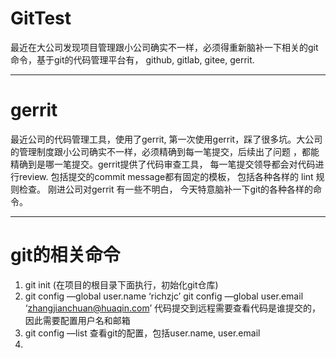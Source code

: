 # GitTest
最近在大公司发现项目管理跟小公司确实不一样，必须得重新脑补一下相关的git命令，基于git的代码管理平台有， github, gitlab, gitee, gerrit.

---
# gerrit
最近公司的代码管理工具，使用了gerrit, 第一次使用gerrit，踩了很多坑。大公司的管理制度跟小公司确实不一样，必须精确到每一笔提交，后续出了问题
，都能精确到是哪一笔提交。gerrit提供了代码审查工具， 每一笔提交领导都会对代码进行review. 包括提交的commit message都有固定的模板， 包括各种各样的
lint 规则检查。 刚进公司对gerrit 有一些不明白， 今天特意脑补一下git的各种各样的命令。

---
# git的相关命令

1. git init
   (在项目的根目录下面执行，初始化git仓库)
2. git config —global user.name ‘richzjc’
   git config —global user.email ‘zhangjianchuan@huaqin.com’
   代码提交到远程需要查看代码是谁提交的， 因此需要配置用户名和邮箱
3. git config —list
   查看git的配置，包括user.name, user.email
4. 


